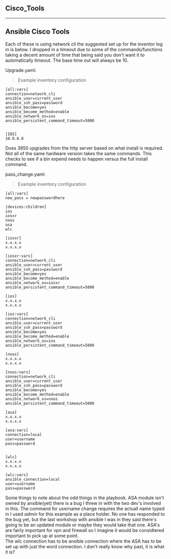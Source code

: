 ## Cisco_Tools
-------------------------------
Ansible Cisco Tools   
-------------------------------------
   

Each of these is using network cli the suggested set up for the inventor log in is below.
I dropped in a timeout due to some of the commands/functions taking a decent amount of time that being said you don't want it to automatically timeout. The base time out will always be 10.


Upgrade.yaml:

> Example inventory configuration
``` 
[all:vars]     
connection=network_cli   
ansible_user=current_user   
ansible_ssh_pass=password   
ansible_become=yes   
ansible_become_method=enable   
ansible_network_os=ios   
ansible_persistent_command_timeout=5000   


[IOS]  
10.0.0.0  
```

Does 3850 upgrades from the http server based on what install is required. Not all of the same hardware version takes the same commands. This checks to see if a bin expend needs to happen versus the full install command.

    



pass_change.yaml:  

> Example inventory configuration   

```
[all:vars]  
new_pass = newpasswordhere

[devices:children]   
ios   
iosxr   
nxos   
asa   
wlc  

[iosxr]    
x.x.x.x  
x.x.x.x  

[iosxr:vars]  
connection=network_cli   
ansible_user=current_user   
ansible_ssh_pass=password   
ansible_become=yes   
ansible_become_method=enable   
ansible_network_os=iosxr   
ansible_persistent_command_timeout=5000 

[ios]    
x.x.x.x  
x.x.x.x  

[ios:vars]  
connection=network_cli   
ansible_user=current_user   
ansible_ssh_pass=password   
ansible_become=yes   
ansible_become_method=enable   
ansible_network_os=ios   
ansible_persistent_command_timeout=5000 

[nxos]    
x.x.x.x  
x.x.x.x  

[nxos:vars]  
connection=network_cli   
ansible_user=current_user   
ansible_ssh_pass=password   
ansible_become=yes   
ansible_become_method=enable   
ansible_network_os=nxos   
ansible_persistent_command_timeout=5000 

[asa]    
x.x.x.x  
x.x.x.x  

[asa:vars]  
connection=local  
user=username   
pass=password   


[wlc]    
x.x.x.x  
x.x.x.x  

[wlc:vars]  
ansible_connection=local  
user=username   
pass=password   

```


Some things to note about the odd things in the playbook. ASA module isn't owned by ansible(yet) there is a bug I threw in with the two dev's involved in this. The command for username change requires the actuall name typed in I used *admin* for this example as a place holder. No one has responded to the bug yet, but the last workshop with ansible I was in they said there's going to be an updated module or maybe they would take that one. ASA's are fairly important for vpn and firewall so I imagine it would be considtered important to pick up at some point.   
The wlc connection has to be ansible connection where the ASA has to be set up with just the word connection. I don't really know why past, it is what it is?



